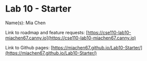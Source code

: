 # Lab 10 - Starter
Name(s): Mia Chen

Link to roadmap and feature requests: [https://cse110-lab10-miachen67.canny.io](https://cse110-lab10-miachen67.canny.io)

Link to Github pages: [https://miachen67.github.io/Lab10-Starter/](https://miachen67.github.io/Lab10-Starter/)